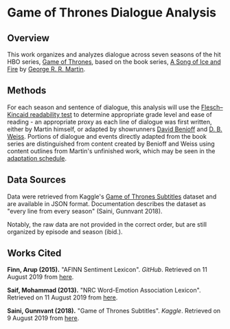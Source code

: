 # Game of Thrones Dialogue Analysis

## Overview

This work organizes and analyzes dialogue across seven seasons of the hit HBO series, [Game of Thrones](https://en.wikipedia.org/wiki/Game_of_Thrones), based on the book series, [A Song of Ice and Fire](https://en.wikipedia.org/wiki/A_Song_of_Ice_and_Fire) by [George R. R. Martin](https://en.wikipedia.org/wiki/George_R._R._Martin).

## Methods

For each season and sentence of dialogue, this analysis will use the [Flesch–Kincaid readability test](https://en.wikipedia.org/wiki/Flesch%E2%80%93Kincaid_readability_tests) to determine appropriate grade level and ease of reading - an appropriate proxy as each line of dialogue was first written, either by Martin himself, or adapted by showrunners [David Benioff](https://en.wikipedia.org/wiki/David_Benioff) and [D. B. Weiss](https://en.wikipedia.org/wiki/D._B._Weiss). Portions of dialogue and events directly adapted from the book series are distinguished from content created by Benioff and Weiss using content outlines from Martin's unfinished work, which may be seen in the [adaptation schedule](https://en.wikipedia.org/wiki/Game_of_Thrones#Adaptation_schedule_and_episodes).

## Data Sources

Data were retrieved from Kaggle's [Game of Thrones Subtitles](https://www.kaggle.com/gunnvant/game-of-thrones-srt) dataset and are available in JSON format. Documentation describes the dataset as "every line from every season" (Saini, Gunnvant 2018).

Notably, the raw data are not provided in the correct order, but are still organized by episode and season (ibid.).

## Works Cited

**Finn, Arup (2015).** "AFINN Sentiment Lexicon". *GitHub*. Retrieved on 11 August 2019 from [here](https://github.com/fnielsen/afinn). 

**Saif, Mohammad (2013).** "NRC Word-Emotion Association Lexicon". Retrieved on 11 August 2019 from [here](https://saifmohammad.com/WebPages/NRC-Emotion-Lexicon.htm).

**Saini, Gunnvant (2018).** "Game of Thrones Subtitles". *Kaggle*. Retrieved on 9 August 2019 from [here](https://www.kaggle.com/gunnvant/game-of-thrones-srt).
